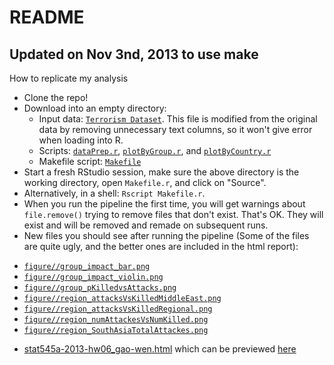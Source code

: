 README
========================================================
## Updated on Nov 3nd, 2013 to use make

How to replicate my analysis

  * Clone the repo!
  * Download into an empty directory:
    - Input data: [`Terrorism Dataset`](data/clean_globalterrorismdb_1012dist.tsv). This file is modified from the original data by removing unnecessary text columns, so it won't give error when loading into R.
    - Scripts: [`dataPrep.r`](dataPrep.r), [`plotByGroup.r`](plotByGroup.r), and [`plotByCountry.r`](plotByCountry.r)
    - Makefile script: [`Makefile`](Makefile)
  * Start a fresh RStudio session, make sure the above directory is the working directory, open `Makefile.r`, and click on "Source".
  * Alternatively, in a shell: `Rscript Makefile.r`.
  * When you run the pipeline the first time, you will get warnings about `file.remove()` trying to remove files that don't exist. That's OK. They will exist and will be removed and remade on subsequent runs.
  * New files you should see after running the pipeline (Some of the files are quite ugly, and the better ones are included in the html report):  
<ul>
<li><a href="figure//group_impact_bar.png"><code>figure//group_impact_bar.png</code></a></li>
<li><a href="figure//group_impact_violin.png"><code>figure//group_impact_violin.png</code></a></li>
<li><a href="figure//group_pKilledvsAttacks.png"><code>figure//group_pKilledvsAttacks.png</code></a></li>
<li><a href="figure//region_attacksVsKilledMiddleEast.png"><code>figure//region_attacksVsKilledMiddleEast.png</code></a></li>
<li><a href="figure//region_attacksVsKilledRegional.png"><code>figure//region_attacksVsKilledRegional.png</code></a></li>
<li><a href="figure//region_numAttackesVsNumKilled.png"><code>figure//region_numAttackesVsNumKilled.png</code></a></li>
<li><a href="figure//region_SouthAsiaTotalAttackes.png"><code>figure//region_SouthAsiaTotalAttackes.png</code></a></li>
</ul>

- [stat545a-2013-hw06_gao-wen.html](stat545a-2013-hw06_gao-wen.html) which can be previewed [here](http://htmlpreview.github.io/?https://github.com/sibyl229/stat545a-2013-hw06_gao-wen/blob/master/stat545a-2013-hw06_gao-wen.html)
  
